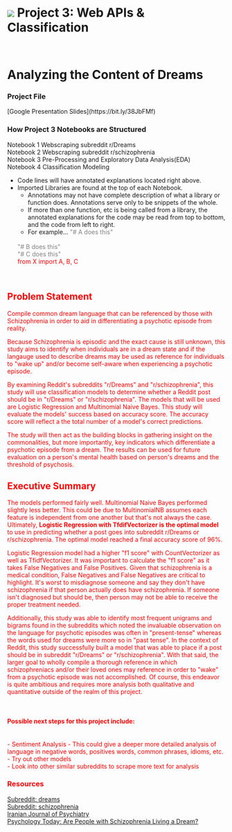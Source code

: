 # ![](https://ga-dash.s3.amazonaws.com/production/assets/logo-9f88ae6c9c3871690e33280fcf557f33.png) Project 3: Web APIs & Classification
<br>
<h1>Analyzing the Content of Dreams</h1>

<h3>Project File</h3>
[Google Presentation Slides](https://bit.ly/38JbFMf)

### How Project 3 Notebooks are Structured

Notebook 1 Webscraping subreddit r/Dreams
<br>
Notebook 2 Webscraping subreddit r/schizophrenia
<br>
Notebook 3 Pre-Processing and Exploratory Data Analysis(EDA)
<br>
Notebook 4 Classification Modeling
<br>
- Code lines will have annotated explanations located right above.
- Imported Libraries are found at the top of each Notebook. 
   - Annotations may not have complete description of what a library or function does. Annotations serve only to be snippets of the whole. 
   - If more than one function, etc is being called from a library, the annotated explanations for the code may be read from top to bottom, and the code from left to right. 
   - For example...
 <font color="gray"> "# A does this"
   <br>
  "# B does this"
   <br>
  "# C does this"
   <br>
  <font color="red"> from X import A, B, C
<br>
<h2>Problem Statement</h2>
Compile common dream language that can be referenced by those with Schizophrenia in order to aid in differentiating a psychotic episode from reality. 

Because Schizophrenia is episodic and the exact cause is still unknown, this study aims to identify when individuals are in a dream state and if the langauge used to describe dreams may be used as reference for individuals to "wake up" and/or become self-aware when experiencing a psychotic episode.

By examining Reddit's subreddits "r/Dreams" and "r/schizophrenia", this study will use classification models to determine whether a Reddit post should be in "r/Dreams" or "r/schizophrenia". The models that will be used are Logistic Regression and Multinomial Naive Bayes. This study will evaluate the models' success based on accuracy score. The accuracy score will reflect a the total number of a model's correct predictions. 

The study will then act as the building blocks in gathering insight on the commonalities, but more importantly, key indicators which differentiate a psychotic episode from a dream. The results can be used for future evaluation on a person's mental health based on person's dreams and the threshold of psychosis. 
<br>
<h2>Executive Summary</h2>
The models performed fairly well. Multinomial Naive Bayes performed slightly less better. This could be due to MultinomialNB assumes each feature is independent from one another but that's not always the case. Ultimately, <b>Logistic Regression with TfdifVectorizer is the optimal model</b> to use in predicting whether a post goes into subreddit r/Dreams or r/schizophrenia. The optimal model reached a final accuracy score of 96%.

Logistic Regression model had a higher "f1 score" with CountVectorizer as well as TfidfVectorizer. It was important to calculate the "f1 score" as it takes False Negatives and False Positives. Given that schizophrenia is a medical condition, False Negatives and False Negatives are critical to highlight. It's worst to misdiagnose someone and say they don't have schizophrenia if that person actually does have schizophrenia. If someone isn't diagnosed but should be, then person may not be able to receive the proper treatment needed. 

Additionally, this study was able to identify most frequent unigrams and bigrams found in the subreddits which noted the invaluable observation on the language for psychotic episodes was often in "present-tense" whereas the words used for dreams were more so in "past tense". In the context of Reddit, this study successfully built a model that was able to place if a post should be in subreddit "r/Dreams" or "r/schizophrenia". With that said, the larger goal to wholly compile a thorough reference in which schizophreniacs and/or their loved ones may reference in order to "wake" from a psychotic episode was not accomplished. Of course, this endeavor is quite ambitious and requires more analysis both qualitative and quantitative outside of the realm of this project. 

<br>
<h4>Possible next steps for this project include:</h4>
<br>
- Sentiment Analysis
  - This could give a deeper more detailed analysis of language in negative words, positives words, common phrases, idioms, etc.
<br>
- Try out other models
<br>
- Look into other similar subreddits to scrape more text for analysis
<br>

<h3>Resources</h3>
<a href="https://www.reddit.com/r/Dreams/">Subreddit: dreams</a>
<br>
<a href="https://www.reddit.com/r/schizophrenia/">Subreddit: schizophrenia</a>
<br>
<a href="https://www.ncbi.nlm.nih.gov/pmc/articles/PMC3395964/">Iranian Journal of Psychiatry</a>
<br>
<a href="https://www.psychologytoday.com/us/blog/beautiful-minds/200903/are-people-schizophrenia-living-dream">Psychology Today: Are People with Schizophrenia Living a Dream?</a>

